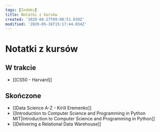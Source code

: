 ```yaml
---
tags: [Indeks]
title: Notatki z kursów
created: '2020-04-27T09:08:51.039Z'
modified: '2020-05-16T15:17:44.034Z'
---
```


# Notatki z kursów

## W trakcie

* [[CS50 - Harvard]]

## Skończone

* [[Data Science A-Z - Kirill Eremenko]]
* [[Introduction to Computer Science and Programming in Python MIT|Introduction to Computer Science and Programming in Python]]
* [[Delivering a Relational Data Warehouse]]

